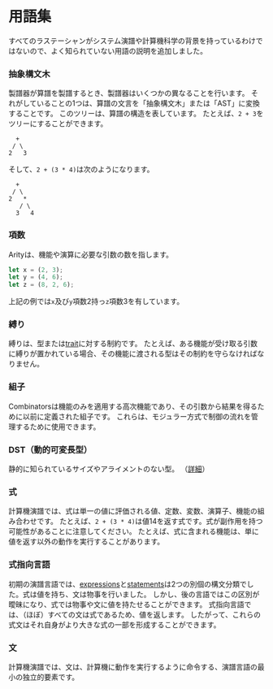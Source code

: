 # 用語集

すべてのラステーシャンがシステム演譜や計算機科学の背景を持っているわけではないので、よく知られていない用語の説明を追加しました。

### 抽象構文木

製譜器が算譜を製譜するとき、製譜器はいくつかの異なることを行います。
それがしていることの1つは、算譜の文言を「抽象構文木」または「AST」に変換することです。
このツリーは、算譜の構造を表しています。
たとえば、`2 + 3`をツリーにすることができます。

```text
  +
 / \
2   3
```

そして、`2 + (3 * 4)`は次のようになります。

```text
  +
 / \
2   *
   / \
  3   4
```

### 項数

Arityは、機能や演算に必要な引数の数を指します。

```rust
let x = (2, 3);
let y = (4, 6);
let z = (8, 2, 6);
```

上記の例では`x`及び`y`項数2持っ`z`項数3を有しています。

### 縛り

縛りは、型または[trait][traits]に対する制約です。
たとえば、ある機能が受け取る引数に縛りが置かれている場合、その機能に渡される型はその制約を守らなければなりません。

[traits]: traits.html

### 組子

Combinatorsは機能のみを適用する高次機能であり、その引数から結果を得るために以前に定義された組子です。
これらは、モジュラー方式で制御の流れを管理するために使用できます。

### DST（動的可変長型）

静的に知られているサイズやアライメントのない型。
（[詳細][link]）

[link]: ../../nomicon/exotic-sizes.html#dynamically-sized-types-dsts

### 式

計算機演譜では、式は単一の値に評価される値、定数、変数、演算子、機能の組み合わせです。
たとえば、`2 + (3 * 4)`は値14を返す式です。式が副作用を持つ可能性があることに注意してください。
たとえば、式に含まれる機能は、単に値を返す以外の動作を実行することがあります。

### 式指向言語

初期の演譜言語では、[expressions][expression]と[statements][statement]は2つの別個の構文分類でした。式は値を持ち、文は物事を行いました。
しかし、後の言語ではこの区別が曖昧になり、式では物事や文に値を持たせることができます。
式指向言語では、（ほぼ）すべての文は式であるため、値を返します。
したがって、これらの式文はそれ自身がより大きな式の一部を形成することができます。

[expression]: glossary.html#expression
 [statement]: glossary.html#statement


### 文

計算機演譜では、文は、計算機に動作を実行するように命令する、演譜言語の最小の独立的要素です。
